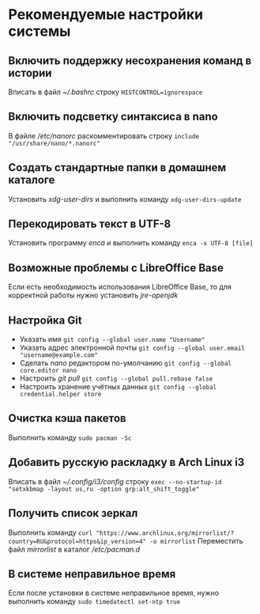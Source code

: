 # Рекомендуемые настройки системы

## Включить поддержку несохранения команд в истории
Вписать в файл *~/.bashrc* строку `HISTCONTROL=ignorespace`

## Включить подсветку синтаксиса в nano
В файле */etc/nanorc* раскомментировать строку `include "/usr/share/nano/*.nanorc"`

## Создать стандартные папки в домашнем каталоге
Установить *xdg-user-dirs* и выполнить команду `xdg-user-dirs-update`

## Перекодировать текст в UTF-8
Установить программу *enca* и выполнить команду `enca -x UTF-8 [file]`

## Возможные проблемы с LibreOffice Base
Если есть необходимость использования LibreOffice Base, то для корректной работы нужно установить *jre-openjdk*

## Настройка Git
- Указать имя `git config --global user.name "Username"`
- Указать адрес электронной почты `git config --global user.email "username@example.com"`
- Сделать *nano* редактором по-умолчанию `git config --global core.editor nano`
- Настроить *git pull* `git config --global pull.rebase false`
- Настроить хранение учётных данных `git config --global credential.helper store`

## Очистка кэша пакетов
Выполнить команду `sudo pacman -Sc`

## Добавить русскую раскладку в Arch Linux i3
Вписать в файл *~/.config/i3/config* строку `exec --no-startup-id "setxkbmap -layout us,ru -option grp:alt_shift_toggle"`

## Получить список зеркал
Выполнить команду `curl "https://www.archlinux.org/mirrorlist/?country=RU&protocol=https&ip_version=4" -o mirrorlist`
Переместить файл *mirrorlist* в каталог */etc/pacman.d*

## В системе неправильное время
Если после установки в системе неправильное время, нужно выполнить команду `sudo timedatectl set-ntp true`
